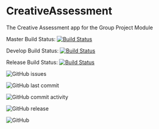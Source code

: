 # CreativeAssessment

The Creative Assessment app for the Group Project Module

Master Build Status: [![Build Status](https://travis-ci.com/kaciyn/CreativeAssessment.svg?token=GDix1HV1GCMgj7HrNgbw&branch=master)](https://travis-ci.com/kaciyn/CreativeAssessment)


Develop Build Status: [![Build Status](https://travis-ci.com/kaciyn/CreativeAssessment.svg?token=GDix1HV1GCMgj7HrNgbw&branch=master)](https://travis-ci.com/kaciyn/CreativeAssessment)


Release Build Status: [![Build Status](https://travis-ci.com/kaciyn/CreativeAssessment.svg?token=GDix1HV1GCMgj7HrNgbw&branch=master)](https://travis-ci.com/kaciyn/CreativeAssessment)

![GitHub issues](https://img.shields.io/github/issues-raw/kaciyn/CreativeAssessment?style=for-the-badge)

![GitHub last commit](https://img.shields.io/github/last-commit/kaciyn/CreativeAssessment?style=for-the-badge)

![GitHub commit activity](https://img.shields.io/github/commit-activity/w/kaciyn/CreativeAssessment?style=for-the-badge)

![GitHub release](https://img.shields.io/github/v/release/kaciyn/CreativeAssessment?style=for-the-badge)

![GitHub](https://img.shields.io/github/license/kaciyn/CreativeAssessment?style=for-the-badge)
